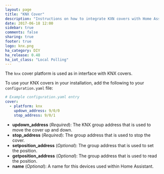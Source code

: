 ```yaml
---
layout: page
title: "KNX Cover"
description: "Instructions on how to integrate KXN covers with Home Assistant."
date: 2017-06-18 12:00
sidebar: true
comments: false
sharing: true
footer: true
logo: knx.png
ha_category: DIY
ha_release: 0.48
ha_iot_class: "Local Polling"
---
```



The `knx` cover platform is used as in interface with KNX covers.

To use your KNX covers in your installation, add the following to your `configuration.yaml` file:

```yaml
# Example configuration.yaml entry
cover:
  - platform: knx
    updown_address: 9/0/0
    stop_address: 9/0/1
```

- **updown_address** (*Required*): The KNX group address that is used to move the cover up and down.
- **stop_address** (*Required*): The group address that is used to stop the cover.
- **setposition_address** (*Optional*): The group address that is used to set the position.
- **getposition_address** (*Optional*): The group address that is used to read the position.
- **name** (*Optional*): A name for this devices used within Home Assistant.

